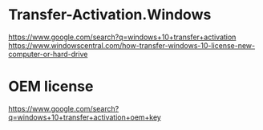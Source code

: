 # Transfer-Activation.Windows
https://www.google.com/search?q=windows+10+transfer+activation https://www.windowscentral.com/how-transfer-windows-10-license-new-computer-or-hard-drive

# OEM license
https://www.google.com/search?q=windows+10+transfer+activation+oem+key
